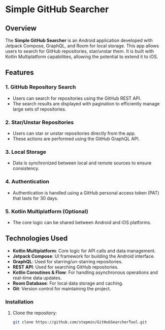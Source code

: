 # Simple GitHub Searcher

## Overview
The **Simple GitHub Searcher** is an Android application developed with Jetpack Compose, GraphQL, and Room for local storage. This app allows users to search for GitHub repositories, star/unstar them. It is built with Kotlin Multiplatform capabilities, allowing the potential to extend it to iOS.

## Features

### 1. GitHub Repository Search
- Users can search for repositories using the GitHub REST API.
- The search results are displayed with pagination to efficiently manage large sets of repositories.

### 2. Star/Unstar Repositories
- Users can star or unstar repositories directly from the app.
- These actions are performed using the GitHub GraphQL API.

### 3. Local Storage
- Data is synchronized between local and remote sources to ensure consistency.

### 4. Authentication
- Authentication is handled using a GitHub personal access token (PAT) that lasts for 30 days.

### 5. Kotlin Multiplatform (Optional)
- The core logic can be shared between Android and iOS platforms.

## Technologies Used
- **Kotlin Multiplatform**: Core logic for API calls and data management.
- **Jetpack Compose**: UI framework for building the Android interface.
- **GraphQL**: Used for starring/un-starring repositories.
- **REST API**: Used for searching GitHub repositories.
- **Kotlin Coroutines & Flow**: For handling asynchronous operations and real-time data updates.
- **Room Database**: For local data storage and caching.
- **Git**: Version control for maintaining the project.

### Installation
1. Clone the repository:
   ```bash
   git clone https://github.com/stepmin/GitHubSearcherTool.git
